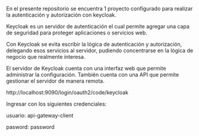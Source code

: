 
En el presente repositorio se encuentra 1 proyecto configurado para realizar la autenticación y autorización con keycloak.


Keycloak es un servidor de autenticación el cual permite agregar una capa de seguridad para proteger aplicaciones o servicios web.

Con Keycloak se evita escribir la lógica de autenticación y autorización, delegando esos servicios al servidor, pudiendo concentrarse en la lógica de negocio que realmente interesa.

El servidor de Keycloak cuenta con una interfaz web que permite administrar la configuración. También cuenta con una API que permite gestionar el servidor de manera remota.

http://localhost:9090/login/oauth2/code/keycloak

Ingresar con los siguientes credenciales:

usuario: api-gateway-client

pasword: password

